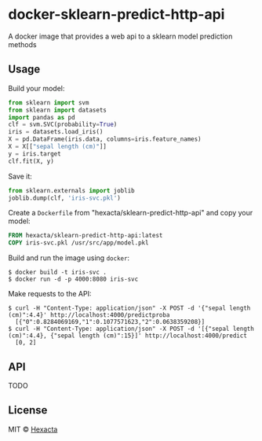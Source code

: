 # docker-sklearn-predict-http-api
A docker image that provides a web api to a sklearn model prediction methods

## Usage

Build your model:
```py
from sklearn import svm
from sklearn import datasets
import pandas as pd
clf = svm.SVC(probability=True)
iris = datasets.load_iris()
X = pd.DataFrame(iris.data, columns=iris.feature_names)
X = X[["sepal length (cm)"]]
y = iris.target
clf.fit(X, y)  
```

Save it:
```py
from sklearn.externals import joblib
joblib.dump(clf, 'iris-svc.pkl')
```

Create a `Dockerfile` from "hexacta/sklearn-predict-http-api" and copy your model:
```Dockerfile
FROM hexacta/sklearn-predict-http-api:latest
COPY iris-svc.pkl /usr/src/app/model.pkl
```

Build and run the image using `docker`:
```console
$ docker build -t iris-svc .
$ docker run -d -p 4000:8080 iris-svc
```

Make requests to the API:
```console
$ curl -H "Content-Type: application/json" -X POST -d '{"sepal length (cm)":4.4}' http://localhost:4000/predictproba
  [{"0":0.8284069169,"1":0.1077571623,"2":0.0638359208}]
$ curl -H "Content-Type: application/json" -X POST -d '[{"sepal length (cm)":4.4}, {"sepal length (cm)":15}]' http://localhost:4000/predict
  [0, 2]
```


## API
TODO

## License

MIT © [Hexacta](http://www.hexacta.com)